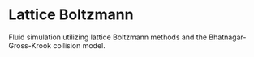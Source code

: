 # Lattice Boltzmann #

Fluid simulation utilizing lattice Boltzmann methods and the Bhatnagar-Gross-Krook collision model.
